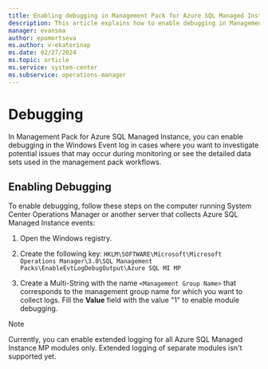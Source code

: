 ```yaml
---
title: Enabling debugging in Management Pack for Azure SQL Managed Instance
description: This article explains how to enable debugging in Management Pack for Azure SQL Managed Instance
manager: evansma
author: epomortseva
ms.author: v-ekaterinap
ms.date: 02/27/2024
ms.topic: article
ms.service: system-center
ms.subservice: operations-manager
---
```


# Debugging

In Management Pack for Azure SQL Managed Instance, you can enable debugging in the Windows Event log in cases where you want to investigate potential issues that may occur during monitoring or see the detailed data sets used in the management pack workflows.

## Enabling Debugging

To enable debugging, follow these steps on the computer running System Center Operations Manager or another server that collects Azure SQL Managed Instance events:

1. Open the Windows registry.

2. Create the following key:
`HKLM\SOFTWARE\Microsoft\Microsoft Operations Manager\3.0\SQL Management Packs\EnableEvtLogDebugOutput\Azure SQL MI MP`

3. Create a Multi-String with the name `<Management Group Name>` that corresponds to the management group name for which you want to collect logs. Fill the **Value** field with the value "1" to enable module debugging.

> [!NOTE]
> Currently, you can enable extended logging for all Azure SQL Managed Instance MP modules only. Extended logging of separate modules isn't supported yet.
